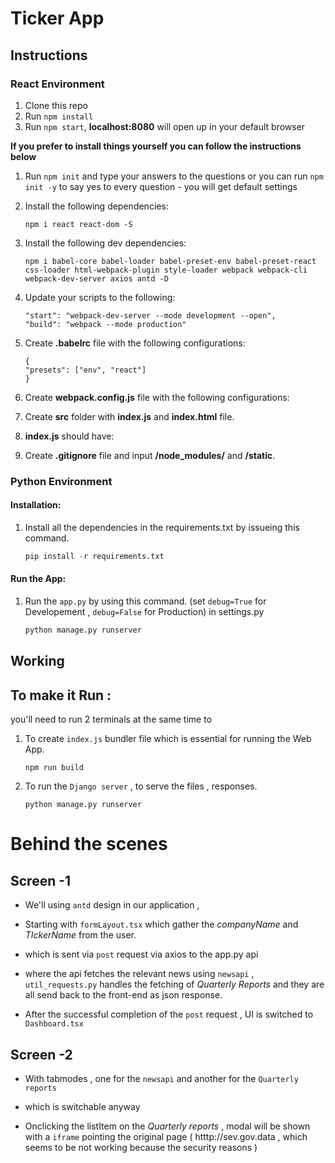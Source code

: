 # Ticker App

## Instructions

### React Environment

1. Clone this repo
2. Run `npm install`
3. Run `npm start`, **localhost:8080** will open up in your default browser

**If you prefer to install things yourself you can follow the instructions below**

1. Run `npm init` and type your answers to the questions or you can run `npm init -y` to say yes to every question - you will get default settings
2. Install the following dependencies:

   ```
   npm i react react-dom -S
   ```
3. Install the following dev dependencies:

   ```
   npm i babel-core babel-loader babel-preset-env babel-preset-react css-loader html-webpack-plugin style-loader webpack webpack-cli webpack-dev-server axios antd -D
   ```
4. Update your scripts to the following:

   ```
   "start": "webpack-dev-server --mode development --open",
   "build": "webpack --mode production"
   ```
5. Create **.babelrc** file with the following configurations:

   ```
   {
   "presets": ["env", "react"]
   }
   ```
6. Create **webpack.config.js** file with the following configurations:
7. Create **src** folder with **index.js** and **index.html** file.
8. **index.js** should have:
9. Create **.gitignore** file and input **/node_modules/** and **/static**.

### Python Environment

#### Installation:

1. Install all the dependencies in the requirements.txt by issueing this command.

   ```python
   pip install -r requirements.txt
   ```

#### Run the App:

1. Run the `app.py`  by using this command. (set `debug=True` for Developement , `debug=False` for Production) in settings.py

   ```python
   python manage.py runserver
   ```

## Working

## To make it Run :

you'll need to run 2 terminals at the same time to

1. To create `index.js` bundler file which is essential for running the Web App.

   ```
   npm run build
   ```

   

2. To run the `Django server` , to serve the files , responses.

   ```
   python manage.py runserver
   ```

# Behind the scenes

## Screen -1

- We'll using `antd` design in our application ,

- Starting with `formLayout.tsx` which gather the *companyName* and *TIckerName* from the user.

- which is sent via `post` request via axios to the app.py api

- where the api fetches the relevant news using `newsapi` , `util_requests.py` handles the fetching of *Quarterly Reports* and they are all send back to the front-end as json response.

- After the successful completion of the `post` request , UI is switched to `Dashboard.tsx`

## Screen -2

- With tabmodes , one for the `newsapi` and another for the `Quarterly reports`

- which is switchable anyway

- Onclicking the listItem on the *Quarterly reports* , modal will be shown with a `iframe` pointing the original page ( htttp://sev.gov.data ,  which seems to be not working because the security reasons ) 
